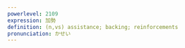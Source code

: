 ```yaml
---
powerlevel: 2109
expression: 加勢
definition: (n,vs) assistance; backing; reinforcements
pronunciation: かせい
---
```

